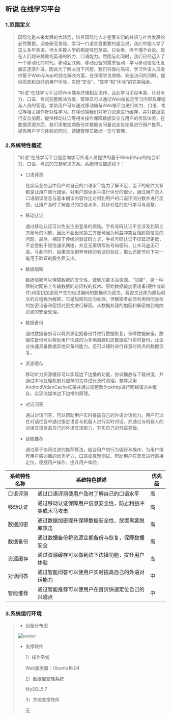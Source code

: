 ## 听说 在线学习平台

### 1.范围定义

> ​	国际化是未来发展的大趋势，培养国际化人才是家长们的共识与社会发展的必然需要。调查研究发现，学习一门语言最重要的是会说，我们中国人学了这么多年英语，但大多数人学的都是哑巴英语，只会看，听不懂不会说。现在人们越来越重视英语的听力、口语能力。然而与此同时，我们已经迈入了一个移动化的时代。移动互联网、移动设备的需求驱动，学习移动信息化发展正逐渐升温。因此为了解决当下问题，我们将面向高校、学习外语人员提供基于Web与App的综合解决方案，在保障学员顺畅、安全访问的同时，提供高效和良好的用户体验，实现“安全“、“效率”和“体验”的完美融合。 
>
> ​     “听说“在线学习平台将Web端与终端相互协作，达到学习手段丰富、针对听力、口语、考试完整解决方案，管理员可以通过Web端设定学习内容及课程与人员的管理，学员用户可以通过移动端与Web端平台进行听力、口语、考试等相关操作针对性学习。在移动端我们对听力资源进行缓存，并对数据进行安全加密，提供移动认证等相关操作保障数据安全与用户的优质体验，在数据资源方面，我们采取定期备份并根据访问量设定优先级进行用户推荐，提高用户学习体验的同时，便捷管理员数据一览与管理。

### 2.系统特性概述

> ​	“听说”在线学习平台是面向学习外语人员提供的基于Web和App的结合听力、口语、考试的完整解决方案。系统特性描述如下： 
>
> * 口语评测 
>
>   在实际业务当中用户对自己的口语水平能力了解不足，当下的软件大多都是让用户自行跟读，对用户朗读水平进行评分的很少，通过用户录入口语朗读信息与基本朗读内容作比对得到用户的口语评测分数并进行反馈，让用户及时了解自己的口语水平，并针对性的进行学习与调整。 
>
> * 移动认证
>
>   通过移动认证可以免去注册登录的烦恼。手机号码认证不会涉及到第三方账号的问题，因此不会出现第三方账号因为利益冲突互相封锁信息的问题。最后，相较于传统的验证码方式，手机号码认证不仅延迟更低，不会受制于短信通讯网络，并且无需填写账号和密码，让木马盗无可盗。与此同时，如果完全摒弃传统的验证码验证，那么还能节约下来一笔用于验证的服务费支出。 
>
> * 数据加密
>
>   数据加密可以保障数据的安全性，做到加密本站资源。"加密"，是一种限制对网络上传输数据的访问权的技术。原始数据被加密设备(硬件或软件)和密钥加密而产生的经过编码的数据称为密文。将密文还原为原始明文的过程称为解密，它是加密的反向处理，但解密者必须利用相同类型的加密设备和密钥对密文进行解密。从数据处理的加密和解密做到站内资源的安全处理。 
>
> * 数据备份
>
>   通过数据备份可以将资源定期备份并进行数据恢复，保障数据安全。数据库备份可以帮助用户快速的为本地自建机房数据进行实时备份，让企业快速具备数据异地灾备的能力。还可以随时进行任意时间点的数据恢复。 
>
> * 资源缓存
>
>   移动听力资源缓存可以实现边下边播的功能，协调播放与下载进度，并通过本地处理机制对缓存的文件进行及时清理。整体采用AndroidVideoCache框架并通过调整改为okhttp进行网络请求并缓存，实现流媒体边下边播的原理。 
>
> * 对话问答
>
>   通过对话问答，可以帮助用户实时提高自己的外语对话能力。用户可以在对话栏目中通过指定语言与机器人进行实时对话，并通过与机器人的对话交流提高自己的外语交流能力，夯实自己的外语基础。 
>
> * 智能推荐
>
>   通过基于协同过滤的推荐算法，结合用户的行为偏好与操作，为用户推荐用户感兴趣的优秀听力、口语或真题测试，帮助用户在首页进行直接定位，便捷用户操作，提升用户体验。 

| 系统特性名称 | 系统特色描述                                           | 优先级 |
| ------------ | ------------------------------------------------------ | ------ |
| 口语评测     | 通过口语评测使用户及时了解自己的口语水平               | 高     |
| 移动认证     | 通过移动认证保障用户信息安全性，防止利益冲突或木马攻击 | 高     |
| 数据加密     | 通过数据加密提升保障数据安全性，放置黑客脱库攻击       | 高     |
| 数据备份     | 通过数据备份将资源定期备份与恢复，保障数据安全         | 高     |
| 资源缓存     | 通过资源缓存可以做到边下边播功能，提升用户体验         | 高     |
| 对话问答     | 通过智能问答可以使用户实时提高自己的外语对话能力       | 中     |
| 智能推荐     | 通过智能推荐可以使用户在首页快速定位自己的兴趣点       | 中     |

### 3.系统运行环境

> * 设备分布图
>
> ![avatar](/Users/wangzhe/Desktop/听说在线学习平台/github信息/设备分布图.png)
>
> * 支撑软件
>
>   1）操作系统
>
>   Web服务器：Ubuntu16.04
>
>   2）数据库管理系统
>
>   MySQL5.7
>
>   3）其他支撑软件
>
>   无

